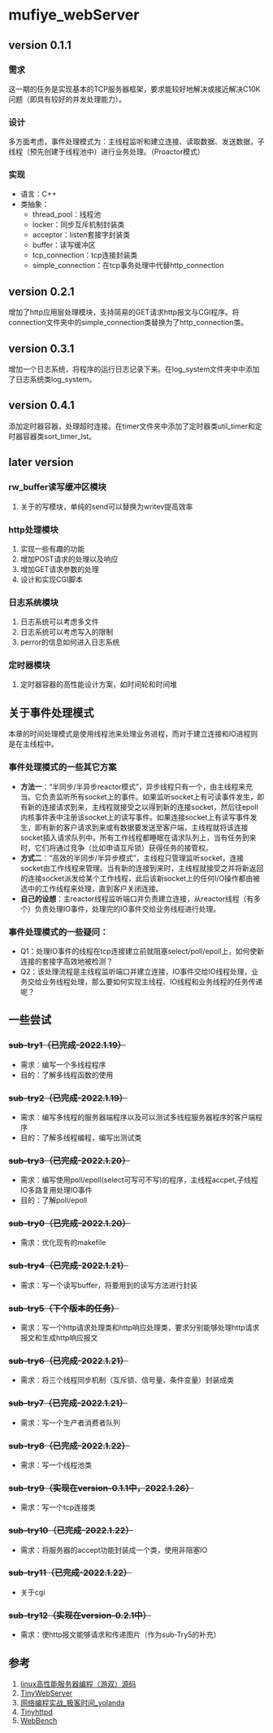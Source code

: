 # mufiye_webServer
## version 0.1.1
### 需求
这一期的任务是实现基本的TCP服务器框架，要求能较好地解决或接近解决C10K问题（即具有较好的并发处理能力）。
### 设计
多方面考虑，事件处理模式为：主线程监听和建立连接、读取数据、发送数据，子线程（预先创建于线程池中）进行业务处理。（Proactor模式）
### 实现
* 语言：C++
* 类抽象：
  * thread_pool：线程池
  * locker：同步互斥机制封装类
  * acceptor：listen套接字封装类
  * buffer：读写缓冲区
  * tcp_connection：tcp连接封装类
  * simple_connection：在tcp事务处理中代替http_connection
## version 0.2.1
增加了http应用层处理模块，支持简易的GET请求http报文与CGI程序。将connection文件夹中的simple_connection类替换为了http_connection类。
## version 0.3.1
增加一个日志系统，将程序的运行日志记录下来。在log_system文件夹中中添加了日志系统类log_system。
## version 0.4.1
添加定时器容器，处理超时连接。在timer文件夹中添加了定时器类util_timer和定时器容器类sort_timer_lst。
## later version
### rw_buffer读写缓冲区模块
1. 关于的写模块，单纯的send可以替换为writev提高效率
### http处理模块
1. 实现一些有趣的功能
2. 增加POST请求的处理以及响应
3. 增加GET请求参数的处理
4. 设计和实现CGI脚本
### 日志系统模块
1. 日志系统可以考虑多文件
2. 日志系统可以考虑写入的限制
3. perror的信息如何进入日志系统
### 定时器模块
1. 定时器容器的高性能设计方案，如时间轮和时间堆
## 关于事件处理模式
本章的时间处理模式是使用线程池来处理业务进程，而对于建立连接和IO进程则是在主线程中。
### 事件处理模式的一些其它方案
* **方法一**：“半同步/半异步reactor模式”，异步线程只有一个，由主线程来充当。它负责监听所有socket上的事件。如果监听socket上有可读事件发生，即有新的连接请求到来，主线程就接受之以得到新的连接socket，然后往epoll内核事件表中注册该socket上的读写事件。如果连接socket上有读写事件发生，即有新的客户请求到来或有数据要发送至客户端，主线程就将该连接socket插入请求队列中。所有工作线程都睡眠在请求队列上，当有任务到来时，它们将通过竞争（比如申请互斥锁）获得任务的接管权。
* **方式二**：“高效的半同步/半异步模式”，主线程只管理监听socket，连接socket由工作线程来管理。当有新的连接到来时，主线程就接受之并将新返回的连接socket派发给某个工作线程，此后该新socket上的任何I/O操作都由被选中的工作线程来处理，直到客户关闭连接。
* **自己的设想**：主reactor线程监听端口并负责建立连接，从reactor线程（有多个）负责处理IO事件，处理完的IO事件交给业务线程进行处理。
### 事件处理模式的一些疑问：
* Q1：处理IO事件的线程在tcp连接建立前就阻塞select/poll/epoll上，如何使新连接的套接字高效地被检测？
* Q2：该处理流程是主线程监听端口并建立连接，IO事件交给IO线程处理，业务交给业务线程处理，那么要如何实现主线程、IO线程和业务线程的任务传递呢？
## 一些尝试
### ~~sub-try1（已完成-2022.1.19）~~
* 需求：编写一个多线程程序
* 目的：了解多线程函数的使用
### ~~sub-try2（已完成-2022.1.19）~~
* 需求：编写多线程的服务器端程序以及可以测试多线程服务器程序的客户端程序
* 目的：了解多线程编程，编写出测试类
### ~~sub-try3（已完成-2022.1.20）~~
* 需求：编写使用poll/epoll(select可写可不写)的程序，主线程accpet,子线程IO多路复用处理IO事件
* 目的：了解poll/epoll
### ~~sub-try0（已完成-2022.1.20）~~
* 需求：优化现有的makefile
### ~~sub-try4（已完成-2022.1.21）~~
* 需求：写一个读写buffer，将要用到的读写方法进行封装
### ~~sub-try5（下个版本的任务）~~
* 需求：写一个http请求处理类和http响应处理类，要求分别能够处理http请求报文和生成http响应报文
### ~~sub-try6（已完成-2022.1.21）~~
* 需求：将三个线程同步机制（互斥锁、信号量、条件变量）封装成类
### ~~sub-try7（已完成-2022.1.21）~~
* 需求：写一个生产者消费者队列
### ~~sub-try8（已完成-2022.1.22）~~
* 需求：写一个线程池类
### ~~sub-try9（实现在version-0.1.1中，2022.1.26）~~
* 需求：写一个tcp连接类
### ~~sub-try10（已完成-2022.1.22）~~
* 需求：将服务器的accept功能封装成一个类，使用非阻塞IO
### ~~sub-try11（已完成-2022.1.22）~~
* 关于cgi
### ~~sub-try12（实现在version-0.2.1中）~~
* 需求：使http报文能够请求和传递图片（作为sub-Try5的补充）
## 参考
1. [linux高性能服务器编程（游双）源码](https://github.com/luckyhappycat/high_performance_linux_server_programming)
2. [TinyWebServer](https://github.com/qinguoyi/TinyWebServer)
3. [网络编程实战_极客时间_yolanda](https://github.com/froghui/yolanda)
4. [Tinyhttpd](https://github.com/EZLippi/Tinyhttpd)
5. [WebBench](https://github.com/EZLippi/WebBench)
